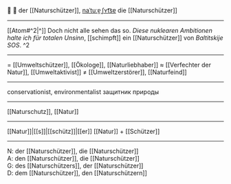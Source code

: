 🌳 🔵 der [[Naturschützer]], [naˈtuːɐ̯ˌʃʏt͡sɐ](https://youglish.com/pronounce/Naturschützer/german)
die [[Naturschützer]]

---
[[Atom#^2|^]] Doch nicht alle sehen das so. *Diese nuklearen Ambitionen halte ich für totalen Unsinn*, [[schimpft]] ein [[Naturschützer]] von *Baltitskije SOS*. ^2

---
= [[Umweltschützer]], [[Ökologe]], [[Naturliebhaber]]
≈ [[Verfechter der Natur]], [[Umweltaktivist]]
≠ [[Umweltzerstörer]], [[Naturfeind]]

---
conservationist, environmentalist
защитник природы

---
[[Naturschutz]], [[Natur]]

---
[[Natur]]|[[s]]|[[schütz]]|[[er]]
[[Natur]] + [[Schützer]]


---
N: der [[Naturschützer]], die [[Naturschützer]]  
A: den [[Naturschützer]], die [[Naturschützer]]  
G: des [[Naturschützers]], der [[Naturschützer]]  
D: dem [[Naturschützer]], den [[Naturschützern]]
